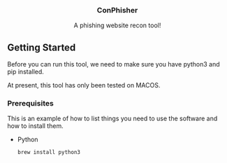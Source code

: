 <!-- PROJECT LOGO -->
<br />
<div align="center">
  <h3 align="center">ConPhisher</h3>

  <p align="center">
    A phishing website recon tool!
    <br />
  </p>
</div>

<!-- GETTING STARTED -->
## Getting Started

Before you can run this tool, we need to make sure you have python3 and pip installed. 

At present, this tool has only been tested on MACOS.

### Prerequisites

This is an example of how to list things you need to use the software and how to install them.
* Python
  ```sh
  brew install python3
  ```
